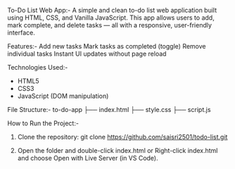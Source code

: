 To-Do List Web App:-
A simple and clean to-do list web application built using HTML, CSS, and Vanilla JavaScript. This app allows users to add, mark complete, and delete tasks — all with a responsive, user-friendly interface.

Features:-
Add new tasks
Mark tasks as completed (toggle)
Remove individual tasks
Instant UI updates without page reload

Technologies Used:-
- HTML5
- CSS3
- JavaScript (DOM manipulation)

File Structure:-
to-do-app
├── index.html 
├── style.css 
├── script.js 

How to Run the Project:-
1. Clone the repository:
   git clone https://github.com/saisri2501/todo-list.git

2. Open the folder and double-click index.html
                    or
Right-click index.html and choose Open with Live Server (in VS Code).

